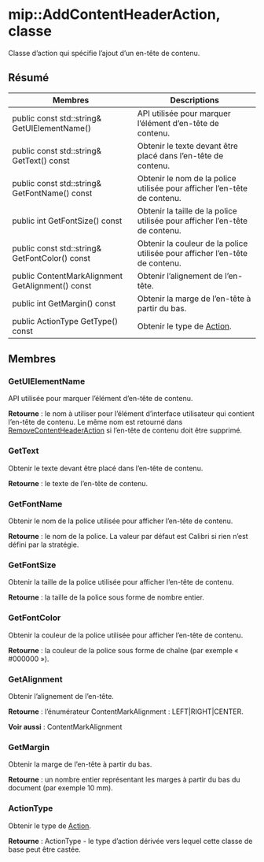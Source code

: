 # <a name="class-mipaddcontentheaderaction"></a>mip::AddContentHeaderAction, classe 
Classe d’action qui spécifie l’ajout d’un en-tête de contenu.
  
## <a name="summary"></a>Résumé
 Membres                        | Descriptions                                
--------------------------------|---------------------------------------------
 public const std::string& GetUIElementName()  |  API utilisée pour marquer l’élément d’en-tête de contenu.
 public const std::string& GetText() const  |  Obtenir le texte devant être placé dans l’en-tête de contenu.
 public const std::string& GetFontName() const  |  Obtenir le nom de la police utilisée pour afficher l’en-tête de contenu.
 public int GetFontSize() const  |  Obtenir la taille de la police utilisée pour afficher l’en-tête de contenu.
 public const std::string& GetFontColor() const  |  Obtenir la couleur de la police utilisée pour afficher l’en-tête de contenu.
 public ContentMarkAlignment GetAlignment() const  |  Obtenir l’alignement de l’en-tête.
 public int GetMargin() const  |  Obtenir la marge de l’en-tête à partir du bas.
 public ActionType GetType() const  |  Obtenir le type de [Action](class_mip_action.md).
  
## <a name="members"></a>Membres
  
### <a name="getuielementname"></a>GetUIElementName
API utilisée pour marquer l’élément d’en-tête de contenu.

  
**Retourne** : le nom à utiliser pour l’élément d’interface utilisateur qui contient l’en-tête de contenu. Le même nom est retourné dans [RemoveContentHeaderAction](class_mip_removecontentheaderaction.md) si l’en-tête de contenu doit être supprimé.
  
### <a name="gettext"></a>GetText
Obtenir le texte devant être placé dans l’en-tête de contenu.

  
**Retourne** : le texte de l’en-tête de contenu.
  
### <a name="getfontname"></a>GetFontName
Obtenir le nom de la police utilisée pour afficher l’en-tête de contenu.

  
**Retourne** : le nom de la police. La valeur par défaut est Calibri si rien n’est défini par la stratégie.
  
### <a name="getfontsize"></a>GetFontSize
Obtenir la taille de la police utilisée pour afficher l’en-tête de contenu.

  
**Retourne** : la taille de la police sous forme de nombre entier.
  
### <a name="getfontcolor"></a>GetFontColor
Obtenir la couleur de la police utilisée pour afficher l’en-tête de contenu.

  
**Retourne** : la couleur de la police sous forme de chaîne (par exemple « #000000 »).
  
### <a name="getalignment"></a>GetAlignment
Obtenir l’alignement de l’en-tête.

  
**Retourne** : l’énumérateur ContentMarkAlignment : LEFT|RIGHT|CENTER. 
  
**Voir aussi** : ContentMarkAlignment
  
### <a name="getmargin"></a>GetMargin
Obtenir la marge de l’en-tête à partir du bas.

  
**Retourne** : un nombre entier représentant les marges à partir du bas du document (par exemple 10 mm).
  
### <a name="actiontype"></a>ActionType
Obtenir le type de [Action](class_mip_action.md).

  
**Retourne** : ActionType - le type d’action dérivée vers lequel cette classe de base peut être castée.